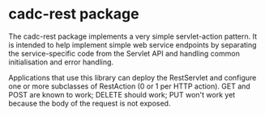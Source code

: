 # cadc-rest package 

The cadc-rest package implements a very simple servlet-action pattern. It is intended to help 
implement simple web service endpoints by separating the service-specific code from the Servlet
API and handling common initialisation and error handling.

Applications that use this library can deploy the RestServlet and configure one or more 
subclasses of RestAction (0 or 1 per HTTP action). GET and POST are known to work; DELETE should 
work; PUT won't work yet because the body of the request is not exposed.
